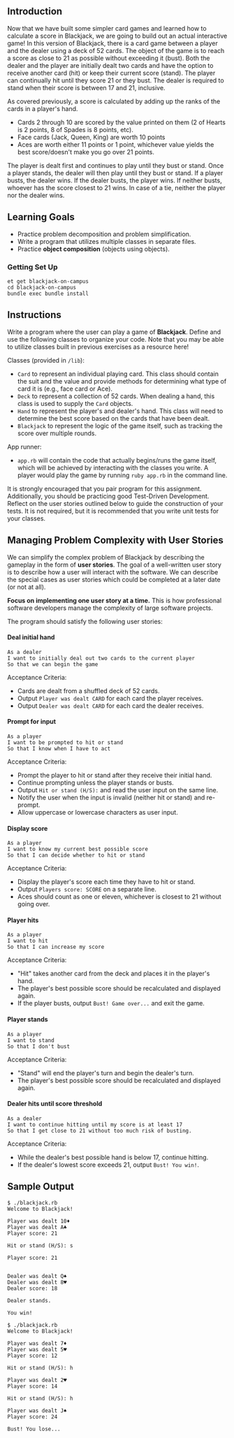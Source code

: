 ## Introduction

Now that we have built some simpler card games and learned how to calculate a score in Blackjack, we are going to build out an actual interactive game! In this version of Blackjack, there is a card game between a player and the dealer using a deck of 52 cards. The object of the game is to reach a score as close to 21 as possible without exceeding it (bust). Both the dealer and the player are initially dealt two cards and have the option to receive another card (hit) or keep their current score (stand). The player can continually hit until they score 21 or they bust. The dealer is required to stand when their score is between 17 and 21, inclusive.

As covered previously, a score is calculated by adding up the ranks of the cards in a player's hand.

- Cards 2 through 10 are scored by the value printed on them (2 of Hearts is 2 points, 8 of Spades is 8 points, etc).
- Face cards (Jack, Queen, King) are worth 10 points
- Aces are worth either 11 points or 1 point, whichever value yields the best score/doesn't make you go over 21 points.

The player is dealt first and continues to play until they bust or stand. Once a player stands, the dealer will then play until they bust or stand. If a player busts, the dealer wins. If the dealer busts, the player wins. If neither busts, whoever has the score closest to 21 wins. In case of a tie, neither the player nor the dealer wins.

## Learning Goals

- Practice problem decomposition and problem simplification.
- Write a program that utilizes multiple classes in separate files.
- Practice **object composition** (objects using objects).

### Getting Set Up

```no-highlight
et get blackjack-on-campus
cd blackjack-on-campus
bundle exec bundle install
```

## Instructions

Write a program where the user can play a game of **Blackjack**. Define and use the following classes to organize your code. Note that you may be able to utilize classes built in previous exercises as a resource here!

Classes (provided in `/lib`):
- `Card` to represent an individual playing card. This class should contain the suit and the value and provide methods for determining what type of card it is (e.g., face card or Ace).
- `Deck` to represent a collection of 52 cards. When dealing a hand, this class is used to supply the `Card` objects.
- `Hand` to represent the player's and dealer's hand. This class will need to determine the best score based on the cards that have been dealt.
- `Blackjack` to represent the logic of the game itself, such as tracking the score over multiple rounds.

App runner:
- `app.rb` will contain the code that actually begins/runs the game itself, which will be achieved by interacting with the classes you write. A player would play the game by running `ruby app.rb` in the command line.

It is strongly encouraged that you pair program for this assignment. Additionally, you should be practicing good Test-Driven Development. Reflect on the user stories outlined below to guide the construction of your tests. It is not required, but it is recommended that you write unit tests for your classes.

## Managing Problem Complexity with User Stories

We can simplify the complex problem of Blackjack by describing the gameplay in the form of **user stories**. The goal of a well-written user story is to describe how a user will interact with the software. We can describe the special cases as user stories which could be completed at a later date (or not at all).

**Focus on implementing one user story at a time.** This is how professional software developers manage the complexity of large software projects.

The program should satisfy the following user stories:

#### Deal initial hand

```no-highlight
As a dealer
I want to initially deal out two cards to the current player
So that we can begin the game
```

Acceptance Criteria:

- Cards are dealt from a shuffled deck of 52 cards.
- Output `Player was dealt CARD` for each card the player receives.
- Output `Dealer was dealt CARD` for each card the dealer receives.

#### Prompt for input

```no-highlight
As a player
I want to be prompted to hit or stand
So that I know when I have to act
```

Acceptance Criteria:

- Prompt the player to hit or stand after they receive their initial hand.
- Continue prompting unless the player stands or busts.
- Output `Hit or stand (H/S):` and read the user input on the same line.
- Notify the user when the input is invalid (neither hit or stand) and re-prompt.
- Allow uppercase or lowercase characters as user input.

#### Display score

```no-highlight
As a player
I want to know my current best possible score
So that I can decide whether to hit or stand
```

Acceptance Criteria:

- Display the player's score each time they have to hit or stand.
- Output `Players score: SCORE` on a separate line.
- Aces should count as one or eleven, whichever is closest to 21 without going over.

#### Player hits

```no-highlight
As a player
I want to hit
So that I can increase my score
```

Acceptance Criteria:

- "Hit" takes another card from the deck and places it in the player's hand.
- The player's best possible score should be recalculated and displayed again.
- If the player busts, output `Bust! Game over...` and exit the game.

#### Player stands

```no-highlight
As a player
I want to stand
So that I don't bust
```

Acceptance Criteria:

- "Stand" will end the player's turn and begin the dealer's turn.
- The player's best possible score should be recalculated and displayed again.

#### Dealer hits until score threshold

```no-highlight
As a dealer
I want to continue hitting until my score is at least 17
So that I get close to 21 without too much risk of busting.
```

Acceptance Criteria:

- While the dealer's best possible hand is below 17, continue hitting.
- If the dealer's lowest score exceeds 21, output `Bust! You win!`.

## Sample Output

```no-highlight
$ ./blackjack.rb
Welcome to Blackjack!

Player was dealt 10♦
Player was dealt A♣
Player score: 21

Hit or stand (H/S): s

Player score: 21


Dealer was dealt Q♠
Dealer was dealt 8♥
Dealer score: 18

Dealer stands.

You win!
```

```no-highlight
$ ./blackjack.rb
Welcome to Blackjack!

Player was dealt 7♦
Player was dealt 5♥
Player score: 12

Hit or stand (H/S): h

Player was dealt 2♥
Player score: 14

Hit or stand (H/S): h

Player was dealt J♠
Player score: 24

Bust! You lose...
```
